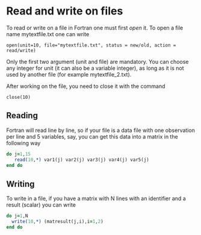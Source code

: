 # Read and write on files

To read or write on a file in Fortran one must first _open_ it. To open a file name mytextfile.txt one can write

`open(unit=10, file="mytextfile.txt", status = new/old, action = read/write)`

Only the first two argument \(unit and file\) are mandatory. You can choose any integer for unit \(it can also be a variable integer\), as long as it is not used by another file \(for example mytextfile\_2.txt\).

After working on the file, you need to close it with the command

`close(10)`

## Reading

Fortran will read line by line, so if your file is a data file with one observation per line and 5 variables, say, you can get this data into a matrix in the following way

```fortran
do j=1,15  
   read(10,*) var1(j) var2(j) var3(j) var4(j) var5(j)  
end do
```

## Writing

To write in a file, if you have a matrix with N lines with an identifier and a result \(scalar\) you can write

```fortran
do j=1,N
  write(10,*) (matresult(j,i),i=1,2)
end do
```







